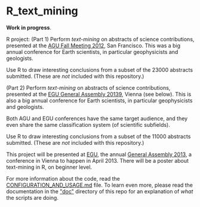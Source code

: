 R_text_mining
=============

**Work in progress**.

R project: (Part 1) Perform *text-mining* on  abstracts of science contributions, 
presented at the [AGU Fall Meeting 2012][0], San Francisco. 
This was a big annual conference for Earth scientists, in particular geophysicists and geologists.

Use R to draw interesting conclusions from a subset of the 23000 abstracts submitted. (These are *not* included with this repository.)

 (Part 2) Perform *text-mining* on  abstracts of science contributions, 
presented at the [EGU General Assembly 20139][1], Vienna (see below). 
This is also a big annual conference for Earth scientists, in particular geophysicists and geologists.

Both AGU and EGU conferences have the same target audience, and they even share the same classification system (of scientific subfields).

Use R to draw interesting conclusions from a subset of the 11000 abstracts submitted. (These are *not* included with this repository.)




This project will be presented at [EGU][2], the annual [General Assembly 2013][1], a conference in Vienna to happen in April 2013. 
There will be a poster about text-mining in R, on beginner level.

For more information about the code, read the [CONFIGURATION_AND_USAGE.md](CONFIGURATION_AND_USAGE.md) file.
To learn even more, please read the documentation in the ["doc"](doc) directory of this repo for an explanation of  *what* the scripts are doing.


[0]: http://agu-fm12.abstractcentral.com/planner.jsp
[1]: http://www.egu2013.eu/
[2]: http://www.egu.eu/

